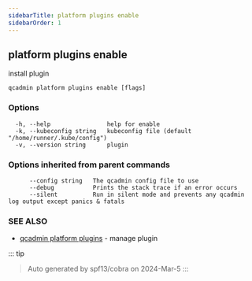 ```yaml
---
sidebarTitle: platform plugins enable
sidebarOrder: 1
---
```


## platform plugins enable

install plugin

```
qcadmin platform plugins enable [flags]
```

### Options

```
  -h, --help                help for enable
  -k, --kubeconfig string   kubeconfig file (default "/home/runner/.kube/config")
  -v, --version string      plugin
```

### Options inherited from parent commands

```
      --config string   The qcadmin config file to use
      --debug           Prints the stack trace if an error occurs
      --silent          Run in silent mode and prevents any qcadmin log output except panics & fatals
```

### SEE ALSO

* [qcadmin platform plugins](platform_plugins.md)	 - manage plugin

::: tip
>Auto generated by spf13/cobra on 2024-Mar-5
:::